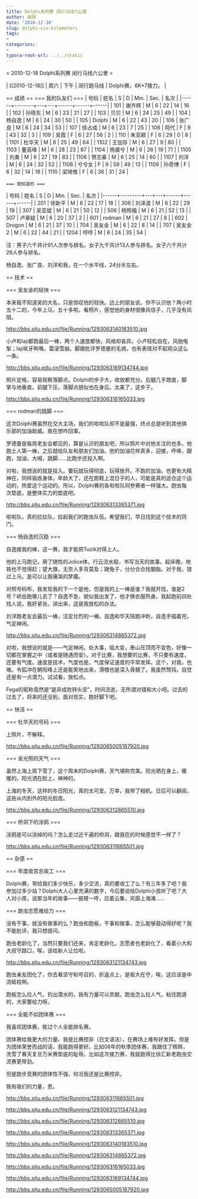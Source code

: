 ```yaml
---
title: Dolphi系列赛 闵行马线六公里
author: 曲政
date: '2010-12-18'
slug: dolphi-six-kilometers
tags:
- 
categories:
- 
typora-root-url: ../../static
---
```


= 2010-12-18 Dolphi系列赛 闵行马线六公里 =

| [[2010-12-18]] | 周六 | 下午 | 闵行跑马线 | Dolphi赛，6K*7接力。 |

== 成绩 ==
	=== 我的队友们 ===
| 号码 | 姓名   | S | D | Min. | Sec. | 名次 |
|------+--------+---+---+------+------+------|
| 101  | 谢齐辉 | M | 6 | 22   | 14   | 16   |
| 102  | 孙晓东 | M | 6 | 23   | 21   | 27   |
| 103  | 贝贝   | M | 6 | 24   | 25   | 49   |
| 104  | 杨自逸 | M | 6 | 24   | 30   | 50   |
| 105  | Dolphi | M | 6 | 22   | 43   | 20   |
| 106  | 张广良 | M | 6 | 24   | 34   | 53   |
| 107  | 徐占成 | M | 6 | 23   | 7    | 25   |
| 108  | 阿代   | F | 9 | 43   | 32   | 3    |
| 109  | 吴霞   | F | 6 | 27   | 56   | 2    |
| 110  | 朱亚颖 | F | 6 | 29   | 0    | 8    |
| 1101 | 杜华天 | M | 6 | 25   | 49   | 64   |
| 1102 | 王加存 | M | 6 | 27   | 9    | 80   |
| 1103 | 董高峰 | M | 6 | 28   | 23   | 87   |
| 1104 | 杨晨兮 | M | 6 | 26   | 19   | 71   |
| 1105 | 刘勇   | M | 6 | 27   | 19   | 83   |
| 1106 | 贺志豪 | M | 6 | 25   | 14   | 60   |
| 1107 | 刘洋   | M | 6 | 24   | 32   | 52   |
| 1108 | 兮兮女 | F | 9 | 59   | 49   | 13   |
| 1109 | 孙奇博 | F | 6 | 32   | 14   | 18   |
| 1110 | 梁琦惟 | F | 6 | 36   | 31   | 24   |

	=== 我知道的 ===
| 号码 | 姓名    | S | D | Min. | Sec. | 名次 |
|------+---------+---+---+------+------+------|
| 201  | 徐新平  | M | 6 | 22   | 17   | 18   |
| 306  | 刘泽波  | M | 6 | 22   | 29   | 19   |
| 307  | 吴亚斌  | M | 6 | 21   | 50   | 12   |
| 506  | 杨照福  | M | 6 | 21   | 52   | 13   |
| 507  | 卢章疑  | M | 6 | 20   | 37   | 2    |
| 601  | rodman  | M | 6 | 21   | 27   | 8    |
| 602  | Drogon  | M | 6 | 21   | 37   | 10   |
| 704  | 吴友金  | M | 6 | 22   | 8    | 14   |
| 707  | 吴友金2 | M | 6 | 22   | 44   | 21   |
| 1204 | 哼哼    | M | 6 | 24   | 35   | 54   |

注：男子六千共计91人次参与排名。女子九千共计13人参与排名。女子六千共计26人参与排名。

杨自逸、张广良、刘洋和我，在一个水平线，24分半左右。

== 技术 ==

=== 吴友金的轻快 ===

本来我不知道吴的大名，只是惊叹他的轻快。边上的朋友说，你不认识他？两小时五十二的，今年上马，五十多啦。看照片，感觉他的身材很像风信子，几乎没有风阻。

http://bbs.sjtu.edu.cn/file/Running/1293063140183510.jpg 

小卢和laji都跑最后一棒，两个人速度都快，风格却各异。小卢轻松自在，风驰电掣；laji呲牙咧嘴，雷滚雪崩。脚跟批评罗德曼的毛病，也有表情对不起观众这么一条。

http://bbs.sjtu.edu.cn/file/Running/1293063169134744.jpg 

照片定格，容易观察落脚点。Dolphi的步子大，收放都充分。后腿几乎蹬直，脚掌与地垂直。前腿下压，落脚点貌似也在身后。太美了，这步子。

http://bbs.sjtu.edu.cn/file/Running/129306316165033.jpg 

=== rodman的跳脚 ===

这次Dolphi赛虽然在交大主场，我们的啦啦队却不是最强，终点总是听到其他俱乐部的加油助威。我在想咋回事。

罗德曼是每周老友会都见的，算是认识的朋友吧，所以照片中对他关注的也多。他跑土人第一棒，之后就给队友和朋友们加油。他的加油花样真多，迎接，呼唤，跟跑，加油，大喊，跳脚……比跑步还投入啊。

对啦，我想说的就是投入。要玩就玩得彻底，玩得放开。不跑的加油，也更有大精神在，同样锻炼身体。年龄大了，还在跑鞋上混日子的人，可能是真的适合这个运动的，热爱这个运动的。所以，Dolphi赛的各啦啦队同参赛者一样强大。跑虫每次垫底，是整体实力的垫底吧。

http://bbs.sjtu.edu.cn/file/Running/129306313365371.jpg 

啦啦队，真的拉拉队，拉起我们的跑虫队伍。希望我们，早日找到这个技术的窍门。

=== 杨自逸的沉稳 ===

自逸接我的棒，这一赛，我才能把Tuzik对得上人。

他的上马跑记，用了随性的Jolice体，行云流水般，书写当天的故事。起床晚，地铁也不觉得赶；望大旗，无奈人多背莫及；跟兔子，分分合合找胭脂。对于我，错过上马，是可以让我痛哭的梦魇。

对照号码布，我发现我的下一个是他，但是我的上一棒是谁？我就开找，谁是2号？峤岳跑哪儿去了？自逸不急，貌似我出发了，他才换衣服热身。我起跑前四处找人说，我好紧张。讲出来，这是我放松的办法。

刘洋跑老友会最后一棒，注定壮烈的一棒。自逸和华天陪跑冲刺，自逸手插着兜，气定神闲。

http://bbs.sjtu.edu.cn/file/Running/129306314865372.jpg 

对啦，我想说的就是——气定神闲。处大事，临大变，泰山压顶而不变色，好像一切都在掌握之中（或者是随遇而安）。对于比赛，我想要的比赛，不只要有速度，还要有气度。速度是技术，气度也是。气度保证速度的平常发挥。这个，对我，也难。令狐冲在朝阳峰上还是能笑地出来，滑稽也是深入骨髓了。我虽然驽钝，自觉还是有一点潜力。试试看，放松点。

Fega的昵称竟然是“是非成败转头空”，时间流逝，无所谓对错和大小吧。过去的过去了，将来的还没到，面对现实，跑好脚下吧。

== 快活 ==

=== 杜华天的号码 ===

上照片，不解释。

http://bbs.sjtu.edu.cn/file/Running/1293065005187920.jpg 

=== 金光照的天气 ===

虽然上海上周下雪了，这个周末的Dolphi赛，天气堪称完美。阳光晒在身上，暖暖的。阳光洒在脸上，神神的。

上海的冬天，这样的冬日阳光，真的太可爱。万幸，我带了相机。日后可以翻阅，这些从内到外的阳光脸庞。

http://bbs.sjtu.edu.cn/file/Running/129306312865510.jpg 

=== 桥洞下的涂鸦 ===

涂鸦是可以涂掉的吗？怎么走过近千遍的桥洞，跟我在的时候感觉不一样了？

http://bbs.sjtu.edu.cn/file/Running/129306311665501.jpg 


== 杂感 ==

=== 年度收宫总收工 ===

Dolphi赛，带给我们多少快乐，多少交流，真的要收工了么？有三年多了吧？我参加过多少站？Dolphi大人心里充满的数字，今后要说给Dolphi小孩听了吧？大人对小孩，说那当年的故事——振臂一呼，应着云集，风靡上海滩……

=== 跑虫志愿难给力 ===

没有干事，就没有做事的么？跑虫和跑板，干事和做事，怎么能够鼓动得好呢？我不能批评，我只想提问。

跑虫老龄化了，当然只要我们还来，肯定老龄化。志愿者也老龄化了，看着小大和大叔守路口，唉，该给新人让位啦。

http://bbs.sjtu.edu.cn/file/Running/1293063121134743.jpg 

跑虫亲友团化了，你去看坚守和号召的，折返点上，是板大在守，唉，这应该是中流砥柱啊。

跑板怎么拉人气，钓出潜水的，我有力量可以贡献。跑虫怎么拉人气，粘住跑道的，大家要给力呀。

=== 全能不如团体赛 ===

我喜欢团体赛，胜过个人全能排名赛。

团体赛给我更大的力量。我是比赛控非（日文语法），在赛场上难有好发挥。但是为团体荣誉而战的话，我能跑得更好。比如08年的秋季团体赛，我跟住了辉辉，洗雪了春天复旦万米赛垫底的耻辱。比如这次接力赛，我就跑得比徐汇新老跑虫交流赛更带劲。

但是跑步竞赛的团体性不强，何况我还是比赛控非。

我有我们的力量，恩。

http://bbs.sjtu.edu.cn/file/Running/129306311665501.jpg 

http://bbs.sjtu.edu.cn/file/Running/1293063121134743.jpg 

http://bbs.sjtu.edu.cn/file/Running/129306312865510.jpg 

http://bbs.sjtu.edu.cn/file/Running/129306313365371.jpg 

http://bbs.sjtu.edu.cn/file/Running/1293063140183510.jpg 

http://bbs.sjtu.edu.cn/file/Running/129306314865372.jpg 

http://bbs.sjtu.edu.cn/file/Running/129306316165033.jpg 

http://bbs.sjtu.edu.cn/file/Running/1293063169134744.jpg 

http://bbs.sjtu.edu.cn/file/Running/1293065005187920.jpg 